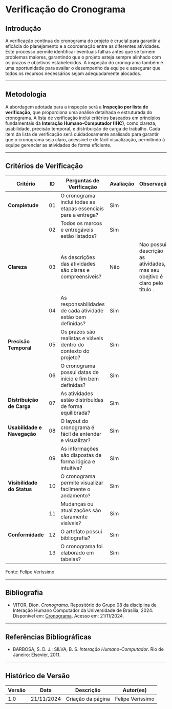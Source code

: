 # **Verificação do Cronograma**

## **Introdução**
A verificação contínua do cronograma do projeto é crucial para garantir a eficácia do planejamento e a coordenação entre as diferentes atividades. Este processo permite identificar eventuais falhas antes que se tornem problemas maiores, garantindo que o projeto esteja sempre alinhado com os prazos e objetivos estabelecidos. A inspeção do cronograma também é uma oportunidade para avaliar o desempenho da equipe e assegurar que todos os recursos necessários sejam adequadamente alocados.

---

## **Metodologia**
A abordagem adotada para a inspeção será a **Inspeção por lista de verificação**, que proporciona uma análise detalhada e estruturada do cronograma. A lista de verificação inclui critérios baseados em princípios fundamentais da **Interação Humano-Computador (IHC)**, como clareza, usabilidade, precisão temporal, e distribuição de carga de trabalho. Cada item da lista de verificação será cuidadosamente analisado para garantir que o cronograma seja claro, acessível e de fácil visualização, permitindo à equipe gerenciar as atividades de forma eficiente.

---

## **Critérios de Verificação**

| **Critério**              | **ID** | **Perguntas de Verificação**                                      | **Avaliação** | **Observação**                              |
|---------------------------|--------|-------------------------------------------------------------------|---------------|---------------------------------------------|
| **Completude**            | 01     | O cronograma inclui todas as etapas essenciais para a entrega?   | Sim           |                                             |
|                           | 02     | Todos os marcos e entregáveis estão listados?                    | Sim           |                                             |
| **Clareza**               | 03     | As descrições das atividades são claras e compreensíveis?        | Não           | Nao possui descrição as atividades, mas seu obejtivo é claro pelo titulo . |
|                           | 04     | As responsabilidades de cada atividade estão bem definidas?      | Sim           |                                             |
| **Precisão Temporal**     | 05     | Os prazos são realistas e viáveis dentro do contexto do projeto? | Sim           |                                             |
|                           | 06     | O cronograma possui datas de início e fim bem definidas?         | Sim           |                                             |
| **Distribuição de Carga** | 07     | As atividades estão distribuídas de forma equilibrada?           | Sim           |                                             |
| **Usabilidade e Navegação** | 08   | O layout do cronograma é fácil de entender e visualizar?         | Sim           |                                             |
|                           | 09     | As informações são dispostas de forma lógica e intuitiva?        | Sim           |                                             |
| **Visibilidade do Status**| 10     | O cronograma permite visualizar facilmente o andamento?          | Sim           |                                             |
|                           | 11     | Mudanças ou atualizações são claramente visíveis?                | Sim           |     |
| **Conformidade**          | 12     | O artefato possui bibliografia?                                  | Sim           |                                             |
|                           | 13     | O cronograma foi elaborado em tabelas?                           | Sim           |                                             |

Fonte: Felipe Veríssimo

---

## **Bibliografia**
- VITOR, Dion. *Cronograma*. Repositório do Grupo 08 da disciplina de Interação Humano Computador da Universidade de Brasília, 2024. Disponível em: [Cronograma](https://github.com/Interacao-Humano-Computador/2024.2-Grupo07/tree/main). Acesso em: 21/11/2024.

---

## **Referências Bibliográficas**
- BARBOSA, S. D. J.; SILVA, B. S. *Interação Humano-Computador*. Rio de Janeiro: Elsevier, 2011.

---

## **Histórico de Versão**
| **Versão** | **Data**      | **Descrição**            | **Autor(es)**       |
|------------|---------------|--------------------------|---------------------|
| 1.0        | 21/11/2024    | Criação da página        | Felipe Veríssimo     |

